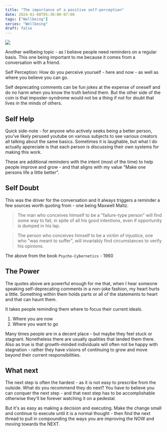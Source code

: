 ```yaml
---
title: "The importance of a positive self-perception"
date: 2024-01-08T05:30:00-07:00
tags: ["Wellbeing"]
series: "Wellbeing"
draft: false
---
```


![](/images/maxwell-maltz.jpeg)

Another wellbeing topic - as I believe people need reminders on a regular basis. This one being important to me because it comes from a conversation with a friend.

Self Perception: How do you perceive yourself - here and now - as well as where you believe you can go. 

Self deprecating comments can be fun jokes at the expense of oneself and do no harm when you know the truth behind them. But the other side of the coin is that imposter-syndrome would not be a thing if not for doubt that lives in the minds of others.

## Self Help

Quick side-note - for anyone who actively seeks being a better person, you've likely perused youtube on various subjects to see various creators all talking about the same basics. Sometimes it is laughable, but what I do actually appreciate is that each person is discussing their own systems for making this work. 

These are additional reminders with the intent (most of the time) to help people improve and grow - and that aligns with my value "Make one persons life a little better". 

## Self Doubt

This was the driver for the conversation and it always triggers a reminder a few sources worth quoting from - one being Maxwell Maltz.

> The man who conceives himself to be a "failure-type person" will find some way to fail, in spite of all his good intentions, even if opportunity is dumped in his lap.

> The person who conceives himself to be a victim of injustice, one who "was meant to suffer", will invariably find circumstances to verify his opinions.

The above from the book `Psycho-Cybernetics` - 1960

## The Power

The quotes above are powerful enough for me that, when I hear someone speaking self-deprecating comments in a non-joke fashion, my heart hurts a little. Something within them holds parts or all of the statements to heart and that can haunt them.

It takes people reminding them where to focus their current ideals. 

1. Where you are now
2. Where you want to go

Many times people are in a decent place - but maybe they feel stuck or stagnant. Nonetheless there are usually qualities that landed them there. Also as true is that growth-minded individuals will often not be happy with stagnation - rather they have visions of continuing to grow and move beyond their current responsibilities. 

## What next

The next step is often the hardest - as it is not easy to prescribe from the outside. What do you recommend they do next? You have to believe you can conquer the next step - and that next step has to be accomplishable otherwise they'll be forever watching it on a pedestal. 

But it's as easy as making a decision and executing. Make the change small and continue to execute until it is a normal thought - then find the next thread to pull in compounding the ways you are improving the NOW and moving towards the NEXT. 